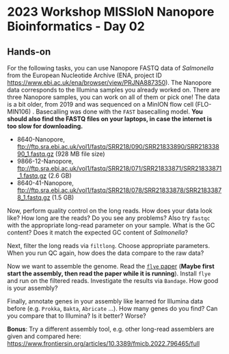 # 2023 Workshop MISSIoN Nanopore Bioinformatics - Day 02

## Hands-on

For the following tasks, you can use Nanopore FASTQ data of _Salmonella_ from the European Nucleotide Archive (ENA, project ID https://www.ebi.ac.uk/ena/browser/view/PRJNA887350). The Nanopore data corresponds to the Illumina samples you already worked on. There are three Nanopore samples, you can work on all of them or pick one! The data is a bit older, from 2019 and was sequenced on a MinION flow cell (FLO-MIN106) . Basecalling was done with the `FAST` basecalling model. **You should also find the FASTQ files on your laptops, in case the internet is too slow for downloading.**

* 8640-Nanopore, ftp://ftp.sra.ebi.ac.uk/vol1/fastq/SRR218/090/SRR21833890/SRR21833890_1.fastq.gz (928 MB file size)
* 9866-12-Nanopore, ftp://ftp.sra.ebi.ac.uk/vol1/fastq/SRR218/071/SRR21833871/SRR21833871_1.fastq.gz (2.6 GB)
* 8640-41-Nanopore, ftp://ftp.sra.ebi.ac.uk/vol1/fastq/SRR218/078/SRR21833878/SRR21833878_1.fastq.gz (1.5 GB)

Now, perform quality control on the long reads. How does your data look like? How long are the reads? Do you see any problems? Also try `fastqc` with the appropriate long-read parameter on your sample. What is the GC content? Does it match the expected GC content of _Salmonella_?

Next, filter the long reads via `filtlong`. Choose appropriate parameters. When you run QC again, how does the data compare to the raw data? 

Now we want to assemble the genome. Read the [`flye` paper](https://www.nature.com/articles/s41587-019-0072-8) (**Maybe first start the assembly, then read the paper while it is running**). Install `flye` and run on the filtered reads. Investigate the results via `Bandage`. How good is your assembly? 

Finally, annotate genes in your assembly like learned for Illumina data before (e.g. `Prokka`, `Bakta`, `Abricate` ...). How many genes do you find? Can you compare that to Illumina? Is it better? Worse? 

**Bonus**: Try a different assembly tool, e.g. other long-read assemblers are given and compared here: https://www.frontiersin.org/articles/10.3389/fmicb.2022.796465/full
